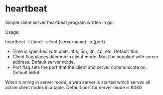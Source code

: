 heartbeat
=========

Simple client server heartbeat program written in go.

Usage:

  heartbeat -t (time) -client (servername) -p (port)

* Time is specified with units.  10s, 5m, 3h, 4d, etc.  Default 10m.
* Client flag places daemon in client mode.  Must be supplied with server address.  Default server mode.
* Port flag sets the port that the client and server communicate on.  Default 5656.

When running in server mode, a web server is started which serves all active client nodes in a table.
Default port for server mode is 8080.
